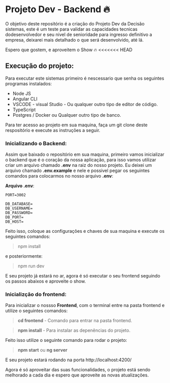 # Projeto Dev - Backend 🔥 

O objetivo deste repositório é a criação do Projeto Dev da Decisão sistemas, este é um teste para validar as capacidades tecnicas dodesenvolvedor e seu nivel de senioridade para ingresso definitivo a empresa, deixarei mais detalhado o que será desenvolvido, até lá.

Espero que gostem, e aproveitem o Show 🔥 
<<<<<<< HEAD

## Execução do projeto:

Para executar este sistemas primeiro é nescessario que senha os seguintes programas instalados:

* Node JS
* Angular CLI
* VSCODE - visual Studio - Ou qualquer outro tipo de editor de código.
* TypeScript 
* Postgres / Docker ou Qualquer outro tipo de banco.

Para ter acesso ao projeto em sua maquina, faça um git clone deste respositório e execute as instruções a seguir.

### Inicializando o Backend:

Assim que baixado o repositório em sua maquina, primeiro vamos inicializar o backend que é o coração da nossa aplicação, para isso vamos utilizar criar um arquivo chamado __.env__ na raiz do nosso projeto. Eu deixei um arquivo chamado __.env.example__ e nele e possivel pegar os seguintes comandos para colocarmos no nosso arquivo __.env__:

__Arquivo .env__:
```
PORT=3002

DB_DATABASE=
DB_USERNAME=
DB_PASSWORD=
DB_PORT=
DB_HOST=
````

Feito isso, coloque as configurações e chaves de sua maquina e execute os seguintes comandos:

> npm install

e posteriormente:

> npm run dev

E seu projeto já estará no ar, agora é só executar o seu frontend seguindo os passos abaixos e aproveite o show.

### Inicializção do frontend:

Para inicializar o nossso __Frontend__, com o terminal entre na pasta frontend e utilize o seguintes comandos:


> __cd frontend__ - Comando para entrar na pasta frontend.

> __npm install__ - Para instalar as depenências do projeto. 

Feito isso utilize o seguinte comando para rodar o projeto:

> __npm start__ ou __ng server__

E seu projeto estará rodando na porta http://localhost:4200/

Agora é só aproveitar das suas funcionalidades, o projeto está sendo melhorado a cada dia e espero que aproveite as novas atualizações. 
